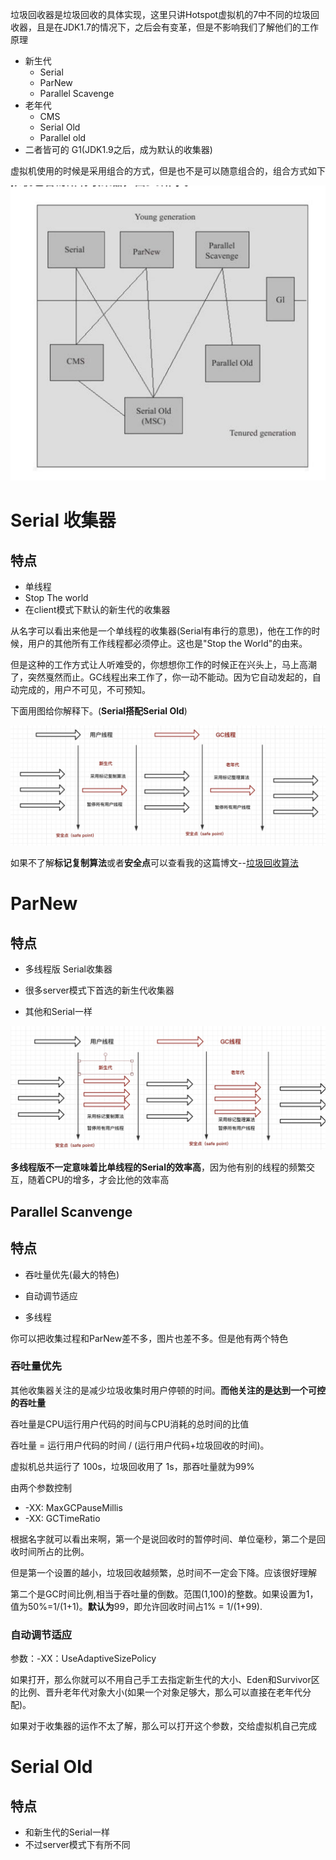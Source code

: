 垃圾回收器是垃圾回收的具体实现，这里只讲Hotspot虚拟机的7中不同的垃圾回收器，且是在JDK1.7的情况下，之后会有变革，但是不影响我们了解他们的工作原理

- 新生代
  - Serial
  - ParNew
  - Parallel Scavenge
- 老年代
  - CMS
  - Serial Old
  - Parallel old
- 二者皆可的 G1(JDK1.9之后，成为默认的收集器)

虚拟机使用的时候是采用组合的方式，但是也不是可以随意组合的，组合方式如下

![](img/Xnip2019-04-14_10-33-10.jpg)



# Serial 收集器

## 特点

- 单线程
- Stop The world
- 在client模式下默认的新生代的收集器

从名字可以看出来他是一个单线程的收集器(Serial有串行的意思)，他在工作的时候，用户的其他所有工作线程都必须停止。这也是"Stop the World"的由来。

但是这种的工作方式让人听难受的，你想想你工作的时候正在兴头上，马上高潮了，突然戛然而止。GC线程出来工作了，你一动不能动。因为它自动发起的，自动完成的，用户不可见，不可预知。

下面用图给你解释下。(**Serial搭配Serial Old**)

![](img/Xnip2019-04-14_11-07-14.jpg)

如果不了解**标记复制算法**或者**安全点**可以查看我的这篇博文--[垃圾回收算法](https://github.com/leosanqing/Java-Notes/blob/master/JVM/JVM%E5%9E%83%E5%9C%BE%E5%9B%9E%E6%94%B6.md)

# ParNew

## 特点

- 多线程版 Serial收集器

- 很多server模式下首选的新生代收集器

- 其他和Serial一样

  

![](img/Xnip2019-04-14_11-13-50.jpg)

**多线程版不一定意味着比单线程的Serial的效率高**，因为他有别的线程的频繁交互，随着CPU的增多，才会比他的效率高

## Parallel Scanvenge

## 特点

- 吞吐量优先(最大的特色)

- 自动调节适应

- 多线程

你可以把收集过程和ParNew差不多，图片也差不多。但是他有两个特色

### 吞吐量优先

其他收集器关注的是减少垃圾收集时用户停顿的时间。**而他关注的是达到一个可控的吞吐量**

吞吐量是CPU运行用户代码的时间与CPU消耗的总时间的比值

吞吐量 = 运行用户代码的时间 / (运行用户代码+垃圾回收的时间)。

虚拟机总共运行了 100s，垃圾回收用了 1s，那吞吐量就为99%

由两个参数控制

- -XX: MaxGCPauseMillis
- -XX: GCTimeRatio

根据名字就可以看出来啊，第一个是说回收时的暂停时间、单位毫秒，第二个是回收时间所占的比例。

但是第一个设置的越小，垃圾回收越频繁，总时间不一定会下降。应该很好理解

第二个是GC时间比例,相当于吞吐量的倒数。范围(1,100)的整数。如果设置为1，值为50%=1/(1+1)。**默认为**99，即允许回收时间占1% = 1/(1+99).

### 自动调节适应

参数：-XX：UseAdaptiveSizePolicy

如果打开，那么你就可以不用自己手工去指定新生代的大小、Eden和Survivor区的比例、晋升老年代对象大小(如果一个对象足够大，那么可以直接在老年代分配)。

如果对于收集器的运作不太了解，那么可以打开这个参数，交给虚拟机自己完成



# Serial Old

## 特点

- 和新生代的Serial一样
- 不过server模式下有所不同